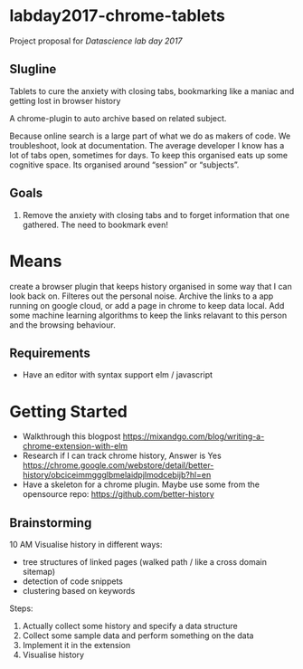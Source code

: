 # labday2017-chrome-tablets
Project proposal for _Datascience lab day 2017_

## Slugline
Tablets to cure the anxiety with closing tabs, bookmarking like a maniac and getting lost in browser history

A chrome-plugin to auto archive based on related subject.

Because online search is a large part of what we do as makers of code. We troubleshoot, look at documentation. 
The average developer I know has a lot of tabs open, sometimes for days. 
To keep this organised eats up some  cognitive space. Its organised around “session” or “subjects”.

## Goals

1. Remove the anxiety with closing tabs and to forget information that one gathered. The need to bookmark even!

# Means
create a browser plugin that keeps history organised in some way that I can look back on. Filteres out the personal noise.
Archive the links to a app running on google cloud, or add a page in chrome to keep data local. 
Add some machine learning algorithms to keep the links relavant to this person and the browsing behaviour. 

## Requirements

* Have an editor with syntax support elm / javascript

# Getting Started

- Walkthrough this blogpost https://mixandgo.com/blog/writing-a-chrome-extension-with-elm
- Research if I can track chrome history, Answer is Yes
https://chrome.google.com/webstore/detail/better-history/obciceimmggglbmelaidpjlmodcebijb?hl=en
- Have a skeleton for a chrome plugin. Maybe use some from the opensource repo: https://github.com/better-history


## Brainstorming

10 AM
Visualise history in different ways:
- tree structures of linked pages (walked path / like a cross domain sitemap)
- detection of code snippets
- clustering based on keywords

Steps:
1. Actually collect some history and specify a data structure
2. Collect some sample data and perform something on the data
3. Implement it in the extension
4. Visualise history
